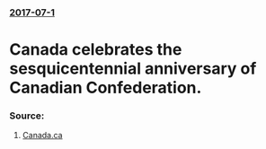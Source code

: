 ### [2017-07-1](/news/2017/07/1/index.md)

# Canada celebrates the sesquicentennial anniversary of Canadian Confederation. 




### Source:

1. [Canada.ca](http://canada.pch.gc.ca/eng/1468262573081)
